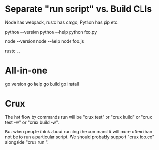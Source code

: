 # Separate "run script" vs. Build CLIs

Node has webpack, rustc has cargo, Python has pip etc.

python --version
python --help
python foo.py

node --version
node --help
node foo.js

rustc ...

# All-in-one

go version
go help
go build
go install

# Crux

The hot flow by commands run will be "crux test" or "crux build" or "crux test -w" or "crux build -w".

But when people think about running the command it will more often than not be to run a particular script.  We should probably support "crux foo.cx" alongside "crux run <scriptname>".


